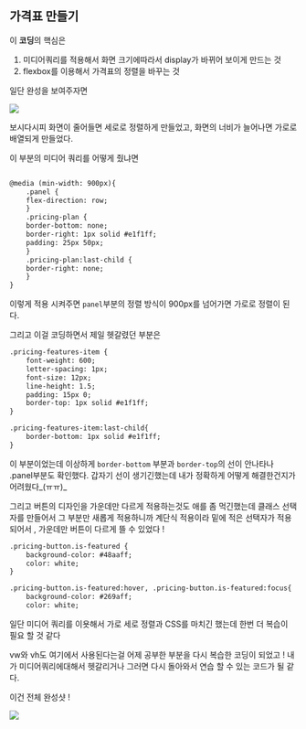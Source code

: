 ## 가격표 만들기

이 **코딩**의 핵심은 

1. 미디어쿼리를 적용해서 화면 크기에따라서 display가 바뀌어 보이게 만드는 것
2. flexbox를 이용해서 가격표의 정렬을 바꾸는 것

일단 완성을 보여주자면

![](https://velog.velcdn.com/images/whkfk12/post/2815b898-28d4-415a-8f85-abd868db2756/image.gif)

보시다시피 화면이 줄어들면 세로로 정렬하게 만들었고,
화면의 너비가 늘어나면 가로로 배열되게 만들었다.

이 부분의 미디어 쿼리를 어떻게 줬냐면
``` Html

@media (min-width: 900px){
    .panel {
    flex-direction: row;
    }
    .pricing-plan {
    border-bottom: none;
    border-right: 1px solid #e1f1ff;
    padding: 25px 50px;
    }
    .pricing-plan:last-child {
    border-right: none;
    }
}
```
이렇게 적용 시켜주면 `panel`부분의 정렬 방식이 900px를 넘어가면 가로로 정렬이 된다. 

그리고 이걸 코딩하면서 제일 헷갈렸던 부분은
```Html
.pricing-features-item {
    font-weight: 600;
    letter-spacing: 1px;
    font-size: 12px;
    line-height: 1.5;
    padding: 15px 0;
    border-top: 1px solid #e1f1ff;
}

.pricing-features-item:last-child{
    border-bottom: 1px solid #e1f1ff;
}
```
이 부분이었는데 이상하게 `border-bottom` 부분과 `border-top`의 선이 안나타나 .panel부분도 확인했다. 갑자기 선이 생기긴했는데 내가 정확하게 어떻게 해결한건지가 어려웠다_(ㅠㅠ)_

그리고 버튼의 디자인을 가운데만 다르게 적용하는것도 애를 좀 먹긴했는데 클래스 선택자를 만들어서 그 부분만 새롭게 적용하니까
계단식 적용이라 밑에 적은 선택자가 적용되어서 , 가운데만 버튼이 다르게 뜰 수 있었다 !

```HTML
.pricing-button.is-featured {
    background-color: #48aaff;
    color: white;
}

.pricing-button.is-featured:hover, .pricing-button.is-featured:focus{
    background-color: #269aff;
    color: white;
```

일단 미디어 쿼리를 이욧해서 가로 세로 정렬과 
CSS를 마치긴 했는데 한번 더 복습이 필요 할 것 같다

vw와 vh도 여기에서 사용된다는걸 어제 공부한 부분을 다시 복습한 코딩이 되었고 ! 내가 미디어쿼리에대해서 헷갈리거나 그러면 다시 돌아와서 연습 할 수 있는 코드가 될  같다.

이건 전체 완성샷 !

![](https://velog.velcdn.com/images/whkfk12/post/c19d4521-eab5-4e49-adc2-c94498b6809d/image.png)







